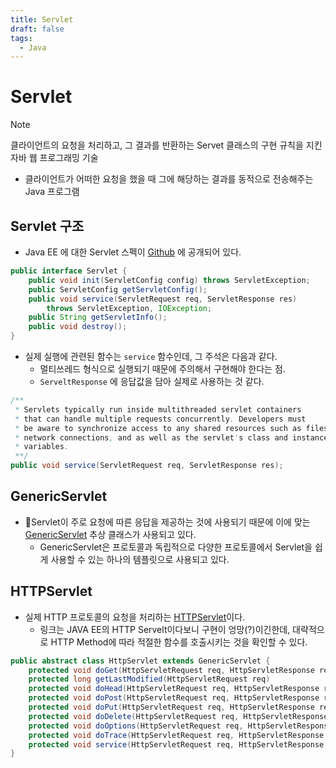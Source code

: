 ```yaml
---
title: Servlet
draft: false
tags:
  - Java
---
```


# Servlet

> [!note]
> 클라이언트의 요청을 처리하고, 그 결과를 반환하는 Servet 클래스의 구현 규칙을 지킨 자바 웹 프로그래밍 기술
- 클라이언트가 어떠한 요청을 했을 때 그에 해당하는 결과를 동적으로 전송해주는 Java 프로그램

## Servlet 구조 
- Java EE 에 대한 Servlet 스펙이 [Github](https://github.com/javaee/servlet-spec/blob/master/src/main/java/javax/servlet/Servlet.java) 에 공개되어 있다.
``` java
public interface Servlet {
	public void init(ServletConfig config) throws ServletException;
	public ServletConfig getServletConfig();
	public void service(ServletRequest req, ServletResponse res)
		throws ServletException, IOException;
	public String getServletInfo();
	public void destroy();
}
```

- 실제 실행에 관련된 함수는 `service` 함수인데, 그 주석은 다음과 같다. 
	- 멀티쓰레드 형식으로 실행되기 때문에 주의해서 구현해야 한다는 점. 
	- `ServeltResponse` 에 응답값을 담아 실제로 사용하는 것 같다. 
``` java
/**
 * Servlets typically run inside multithreaded servlet containers
 * that can handle multiple requests concurrently. Developers must 
 * be aware to synchronize access to any shared resources such as files,
 * network connections, and as well as the servlet's class and instance 
 * variables. 
 **/ 
public void service(ServletRequest req, ServletResponse res);
```


## GenericServlet
- Servlet이 주로 요청에 따른 응답을 제공하는 것에 사용되기 때문에 이에 맞는 [GenericServlet](https://github.com/javaee/servlet-spec/blob/master/src/main/java/javax/servlet/GenericServlet.java) 추상 클래스가 사용되고 있다. 
	- GenericServlet은 프로토콜과 독립적으로 다양한 프로토콜에서 Servlet을 쉽게 사용할 수 있는 하나의 템플릿으로 사용되고 있다. 

## HTTPServlet
 - 실제 HTTP 프로토콜의 요청을 처리하는 [HTTPServlet](https://github.com/javaee/servlet-spec/blob/master/src/main/java/javax/servlet/http/HttpServlet.java)이다.
	 - 링크는 JAVA EE의 HTTP Servelt이다보니 구현이 엉망(?)이긴한데, 대략적으로 HTTP Method에 따라 적절한 함수를 호출시키는 것을 확인할 수 있다. 
``` java
public abstract class HttpServlet extends GenericServlet {
	protected void doGet(HttpServletRequest req, HttpServletResponse resp)
	protected long getLastModified(HttpServletRequest req)
	protected void doHead(HttpServletRequest req, HttpServletResponse resp)
	protected void doPost(HttpServletRequest req, HttpServletResponse resp)
	protected void doPut(HttpServletRequest req, HttpServletResponse resp)
	protected void doDelete(HttpServletRequest req, HttpServletResponse resp)
	protected void doOptions(HttpServletRequest req, HttpServletResponse resp)
	protected void doTrace(HttpServletRequest req, HttpServletResponse resp) 
	protected void service(HttpServletRequest req, HttpServletResponse resp)
}
```

